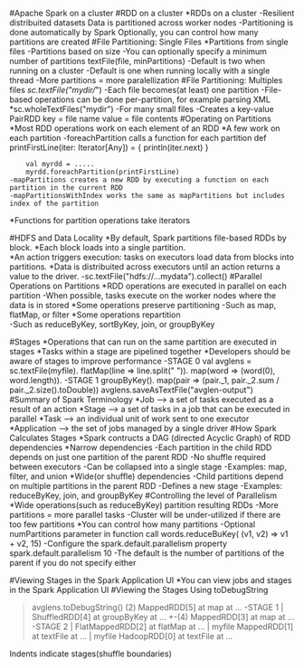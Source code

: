 #Apache Spark on a cluster
#RDD on a cluster
  *RDDs on a cluster
    -Resilient distribuited datasets
    	Data is partitioned across worker nodes
    -Partitioning is done automatically by Spark
      	Optionally, you can control how many partitions are created
#File Partitioning: Single Files
  *Partitions from single files
    -Partitions based on size
    -You can optionally specify a minimum number of partitions
    	textFile(file, minPartitions)
    -Default is two when running on a cluster
    -Default is one when running locally with a single thread
    -More partitions = more paralellization	
#File Partitioning: Multiples files
  *sc.textFile("mydir/*")
    -Each file becomes(at least) one partition
    -File-based operations can be done per-partition, for example parsing XML
  *sc.wholeTextFiles("mydir")
    -For many small files
    -Creates a key-value PairRDD
    	key = file name
    	value = file contents
#Operating on Partitions
  *Most RDD operations work on each element of an RDD
  *A few work on each partition
  	-foreachPartition calls a function for each partition
  		def printFirstLine(iter: Iterator[Any]) = {
  			println(iter.next)
  		}
  		
  		val myrdd = .....
  		myrdd.foreachPartition(printFirstLine)
  	-mapPartitions creates a new RDD by executing a function on each partition in the current RDD
  	-mapPartitionsWithIndex works the same as mapPartitions but includes index of the partition
  *Functions for partition operations take iterators
  
#HDFS and Data Locality
  *By default, Spark partitions file-based RDDs by block.
  *Each block loads into a single partition.  	 
  *An action triggers execution: tasks on executors load data from blocks into partitions.
  *Data is distribuited across executors until an action returns a value to the driver.
    -sc.textFile("hdfs://...mydata").collect()
#Parallel Operations on Partitions
  *RDD operations are executed in parallel on each partition
    -When possible, tasks execute on the worker nodes where the data is in stored
  *Some operations preserve partitioning
    -Such as map, flatMap, or filter
  *Some operations repartition   
    -Such as reduceByKey, sortByKey, join, or groupByKey  
    
#Stages
  *Operations that can run on the same partition are executed in stages
  *Tasks within a stage are pipelined together
  *Developers should be aware of stages to improve performance
    -STAGE 0
      val avglens = sc.textFile(myfile).
                     flatMap(line => line.split(" ")).
                     map(word => (word(0), word.length)).
    -STAGE 1
                     groupByKey().
                     map(pair => (pair._1, pair._2.sum / pair._2.size().toDouble))
      avglens.saveAsTextFile("avglen-output")   
#Summary of Spark Terminology
  *Job --> a set of tasks executed as a result of an action
  *Stage --> a set of tasks in a job that can be executed in parallel
  *Task --> an individual unit of work sent to one executor
  *Application --> the set of jobs managed by a single driver
#How Spark Calculates Stages
  *Spark contructs a DAG (directed Acyclic Graph) of RDD dependencies
  *Narrow dependencies
    -Each partition in the child RDD depends on just one partition of the parent RDD
    -No shuffle required between executors
    -Can be collapsed into a single stage
    -Examples: map, filter, and union
  *Wide(or shuffle) dependencies
    -Child partitions depend on multiple partitions in the parent RDD
    -Defines a new stage
    -Examples: reduceByKey, join, and groupByKey
#Controlling the level of Parallelism
  *Wide operations(such as reduceByKey) partition resulting RDDs
    -More partitions = more parallel tasks
    -Cluster will be under-utilized if there are too few partitions
  *You can control how many partitions
    -Optional numPartitions parameter in function call
      words.reduceBuKey( (v1, v2) => v1 + v2, 15)
    -Configure the spark.default.parallelism property
      spark.default.parallelism	10
    -The default is the number of partitions of the parent if you do not specify either
    
#Viewing Stages in the	Spark Application UI 
  *You can view jobs and stages in the Spark Application UI
#Viewing the Stages Using toDebugString
  > avglens.toDebugString()
    (2) MappedRDD[5] at map at ...              -STAGE 1
     |  ShuffledRDD[4] at groupByKey at ...
     +-(4) MappedRDD[3] at map at ...           -STAGE 2
        | FlatMappedRDD[2] at flatMap at ...
        | myfile MappedRDD[1] at textFile at ...
        | myfile HadoopRDD[0] at textFile at ...
      
  Indents indicate stages(shuffle boundaries)    
                                     
                                	      
  	      		